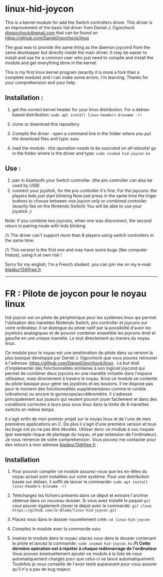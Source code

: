 # linux-hid-joycon
This is a kernel module for add the Switch controllers driver.
This driver is an improvement of the basic hid driver from Daniel J. Ogorchock <djogorchock@gmail.com> that can be found on https://github.com/DanielOgorchock/linux

The goal was to provide the same thing as the daemon joycond from the same developper but directly inside the main driver.
It may be easier to install and use for a common user who just need to compile and install the module and get everything done in the kernel.

This is my first linux kernel program (exactly it is more a fork than a complete module) and I can make some errors. I'm learning.
Thanks for your comprehension and your help. 

## Installation :
1) get the correct kernel header for your linux distribution. For a debian based distribution:
` sudo apt install linux-headers-$(uname -r) `

2) clone or download this repository

3) Compile the driver : open a command line in the folder where you put the download files and type:
` make `

4) load the module : *this operation needs to be executed on all reboots!* go in the folder where is the driver and type:
` sudo insmod hid-joycon.ko `

## Use :
1) pair in bluetooth your Switch controller. (the pro controller can also be used by USB)
2) connect your joystick, for the pro controller it's fine.
For the joycons: the players leds just start blinking
Now just press in the same time the triger buttons to choose between one joycon only or combined controller (exactly like on the Nintendo Switch)
You will be able to use your joystick ;)

Note: if you combine two joycons, when one was disconnect, the second return in pairing mode with leds blinking

/!\ The driver can't support more than 8 players using switch controllers in the same time.

/!\ This version is the first one and may have some bugs (like computer freeze), using it at own risk !

Sorry for my english, I'm a French student.
you can join me on my e-mail: bladeur13@free.fr

-------------------------------------------------------------------------------------------------------------------------------
 
# FR : Pilote de joycon pour le noyau linux
  hid-joycon est un pilote de périphérique pour les systèmes linux qui permet l'utilisation des manettes Nintendo Switch, pro controller et joycons sur votre ordinateur. Il se distingue du pilote natif par la possibilité d'avoir les joysticks analogiques et de pouvoir combiner ensemble les joycons droit et gauche en une unique manette. Le tout directement au travers du noyau linux.
  
  Ce module pour le noyau est une amélioration du pilote dans sa version la plus basique développé par Daniel J. Ogorchock que vous pouvez retrouver à l'adresse: https://github.com/DanielOgorchock/linux . Le but était d'implémenter des fonctionnalités similaires à son logiciel joycond qui permet de combiner deux joycons en une manette virtuelle dans l'espace utilisateur, mais directement à travers le noyau.
  Ainsi ce module se contente du pilote basique pour gérer les joysticks et les boutons. Il ne dispose pas pour le moment des fonctionnalités supplémentaires comme le rumble (vibrations) ou encore le gyroscope/accéléromètre. Il s'adresse principalement aux joueurs qui veulent pouvoir jouer facilement et dans des conditions correctes à leurs jeux sous linux dans la limite de 8 manettes switchs en même temps.
  
  Il s'agit enfin de mon premier projet sur le noyau linux et de l'une de mes premières applications en C. De plus il s'agit d'une première version et tous les bugs ont pu ne pas être décelés. Utiliser donc ce module à vos risques (par exemple risque de plantage du noyau, et par extension de l'ordinateur). Je vous remercie de votre comprehension. Vous pouvez me contacter pour des retours à mon adresse bladeur13@free.fr .
  
## Installation
1) Pour pouvoir compiler ce module assurez-vous que les en-têtes du noyau actuel sont installées sur votre système. Pour une distribution basée sur debian, il suffit de lancer la commande:
` sudo apt install linux-headers-$(uname -r) `

2) Téléchargez les fichiers présents dans ce dépot et extraire l'archive obtenue dans un nouveau dossier.
Si vous avez installé le paquet `git` vous pouver également cloner le dépot avec la commande:
`git clone https://github.com/Jo-Blade/linux-hid-joycon.git`

3) Placez vous dans le dossier nouvellement créé: `cd linux-hid-joycon`

4) Compilez le module avec la commande `make`

5) Insérez le module dans le noyau: placez vous dans le dossier contenant le pilote et lancez la commande:
` sudo insmod hid-joycon.ko `
**/!\ Cette dernière opération est à répéter à chaque redémarrage de l'ordinateur**
Vous pouvez éventuellement ajouter ce module à la liste de ceux automatiquement chargés pour que celui-ci se lance automatiquement. Toutefois je vous conseille de l'avoir testé auparavant pour vous assurer qu'il n'y a pas de bug majeur.
